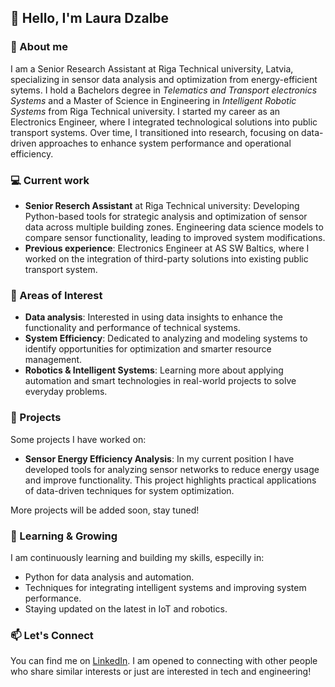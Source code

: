 ## 👋 Hello, I'm Laura Dzalbe 

### 🚀 About me
I am a Senior Research Assistant at Riga Technical university, Latvia, specializing in sensor data analysis and optimization from energy-efficient sytems. I hold a Bachelors degree in _Telematics and Transport electronics Systems_ and a Master of Science in Engineering in _Intelligent Robotic Systems_ from Riga Technical university.
I started my career as an Electronics Engineer, where I integrated technological solutions into public transport systems. Over time, I transitioned into research, focusing on data-driven approaches to enhance system performance and operational efficiency.

### 💻 Current work
- **Senior Reserch Assistant** at Riga Technical university:
    Developing Python-based tools for strategic analysis and optimization of sensor data across multiple building zones.
    Engineering data science models to compare sensor functionality, leading to improved system modifications.
- **Previous experience**:
    Electronics Engineer at AS SW Baltics, where I worked on the integration of third-party solutions into existing public transport system.

### 🔭 Areas of Interest
- **Data analysis**: Interested in using data insights to enhance the functionality and performance of technical systems.
- **System Efficiency**: Dedicated to analyzing and modeling systems to identify opportunities for optimization and smarter resource management.
- **Robotics & Intelligent Systems**: Learning more about applying automation and smart technologies in real-world projects to solve everyday problems.

### 📂 Projects
Some projects I have worked on:
- **Sensor Energy Efficiency Analysis**: In my current position I have developed tools for analyzing sensor networks to reduce energy usage and improve functionality. This project highlights practical applications of data-driven techniques for system optimization.

More projects will be added soon, stay tuned!

### 🌱 Learning & Growing
I am continuously learning and building my skills, especilly in:
- Python for data analysis and automation.
- Techniques for integrating intelligent systems and improving system performance.
- Staying updated on the latest in IoT and robotics.

### 📫 Let's Connect
You can find me on [LinkedIn](https://www.linkedin.com/in/lauradzalbe/). I am opened to connecting with other people who share similar interests or just are interested in tech and engineering!
